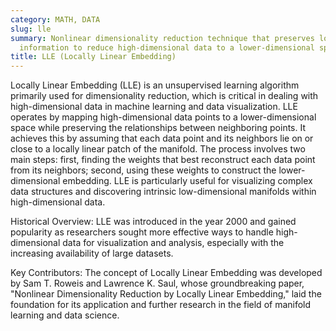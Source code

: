 ```yaml
---
category: MATH, DATA
slug: lle
summary: Nonlinear dimensionality reduction technique that preserves local neighborhood
  information to reduce high-dimensional data to a lower-dimensional space.
title: LLE (Locally Linear Embedding)
---
```


Locally Linear Embedding (LLE) is an unsupervised learning algorithm primarily used for dimensionality reduction, which is critical in dealing with high-dimensional data in machine learning and data visualization. LLE operates by mapping high-dimensional data points to a lower-dimensional space while preserving the relationships between neighboring points. It achieves this by assuming that each data point and its neighbors lie on or close to a locally linear patch of the manifold. The process involves two main steps: first, finding the weights that best reconstruct each data point from its neighbors; second, using these weights to construct the lower-dimensional embedding. LLE is particularly useful for visualizing complex data structures and discovering intrinsic low-dimensional manifolds within high-dimensional data.

Historical Overview:
LLE was introduced in the year 2000 and gained popularity as researchers sought more effective ways to handle high-dimensional data for visualization and analysis, especially with the increasing availability of large datasets.

Key Contributors:
The concept of Locally Linear Embedding was developed by Sam T. Roweis and Lawrence K. Saul, whose groundbreaking paper, "Nonlinear Dimensionality Reduction by Locally Linear Embedding," laid the foundation for its application and further research in the field of manifold learning and data science.